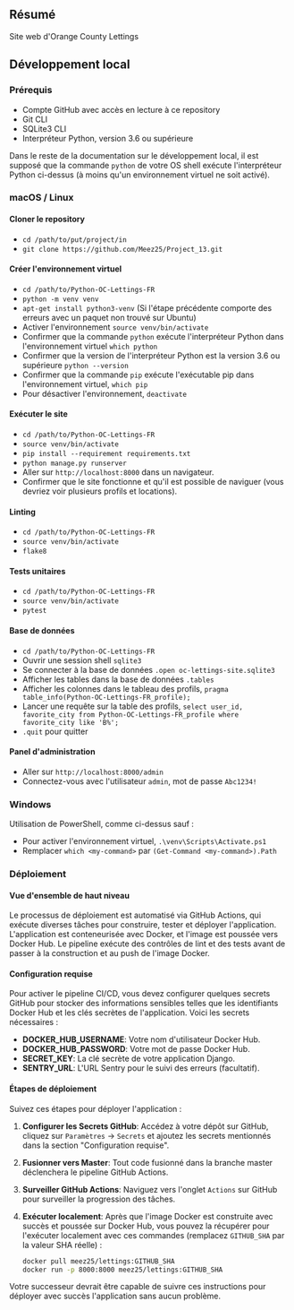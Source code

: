 ## Résumé

Site web d'Orange County Lettings

## Développement local

### Prérequis

- Compte GitHub avec accès en lecture à ce repository
- Git CLI
- SQLite3 CLI
- Interpréteur Python, version 3.6 ou supérieure

Dans le reste de la documentation sur le développement local, il est supposé que la commande `python` de votre OS shell exécute l'interpréteur Python ci-dessus (à moins qu'un environnement virtuel ne soit activé).

### macOS / Linux

#### Cloner le repository

- `cd /path/to/put/project/in`
- `git clone https://github.com/Meez25/Project_13.git`

#### Créer l'environnement virtuel

- `cd /path/to/Python-OC-Lettings-FR`
- `python -m venv venv`
- `apt-get install python3-venv` (Si l'étape précédente comporte des erreurs avec un paquet non trouvé sur Ubuntu)
- Activer l'environnement `source venv/bin/activate`
- Confirmer que la commande `python` exécute l'interpréteur Python dans l'environnement virtuel
`which python`
- Confirmer que la version de l'interpréteur Python est la version 3.6 ou supérieure `python --version`
- Confirmer que la commande `pip` exécute l'exécutable pip dans l'environnement virtuel, `which pip`
- Pour désactiver l'environnement, `deactivate`

#### Exécuter le site

- `cd /path/to/Python-OC-Lettings-FR`
- `source venv/bin/activate`
- `pip install --requirement requirements.txt`
- `python manage.py runserver`
- Aller sur `http://localhost:8000` dans un navigateur.
- Confirmer que le site fonctionne et qu'il est possible de naviguer (vous devriez voir plusieurs profils et locations).

#### Linting

- `cd /path/to/Python-OC-Lettings-FR`
- `source venv/bin/activate`
- `flake8`

#### Tests unitaires

- `cd /path/to/Python-OC-Lettings-FR`
- `source venv/bin/activate`
- `pytest`

#### Base de données

- `cd /path/to/Python-OC-Lettings-FR`
- Ouvrir une session shell `sqlite3`
- Se connecter à la base de données `.open oc-lettings-site.sqlite3`
- Afficher les tables dans la base de données `.tables`
- Afficher les colonnes dans le tableau des profils, `pragma table_info(Python-OC-Lettings-FR_profile);`
- Lancer une requête sur la table des profils, `select user_id, favorite_city from
  Python-OC-Lettings-FR_profile where favorite_city like 'B%';`
- `.quit` pour quitter

#### Panel d'administration

- Aller sur `http://localhost:8000/admin`
- Connectez-vous avec l'utilisateur `admin`, mot de passe `Abc1234!`

### Windows

Utilisation de PowerShell, comme ci-dessus sauf :

- Pour activer l'environnement virtuel, `.\venv\Scripts\Activate.ps1` 
- Remplacer `which <my-command>` par `(Get-Command <my-command>).Path`


### Déploiement

#### Vue d'ensemble de haut niveau

Le processus de déploiement est automatisé via GitHub Actions, qui exécute diverses tâches pour construire, tester et déployer l'application. L'application est conteneurisée avec Docker, et l'image est poussée vers Docker Hub. Le pipeline exécute des contrôles de lint et des tests avant de passer à la construction et au push de l'image Docker.

#### Configuration requise

Pour activer le pipeline CI/CD, vous devez configurer quelques secrets GitHub pour stocker des informations sensibles telles que les identifiants Docker Hub et les clés secrètes de l'application. Voici les secrets nécessaires :

- **DOCKER_HUB_USERNAME**: Votre nom d'utilisateur Docker Hub.
- **DOCKER_HUB_PASSWORD**: Votre mot de passe Docker Hub.
- **SECRET_KEY**: La clé secrète de votre application Django.
- **SENTRY_URL**: L'URL Sentry pour le suivi des erreurs (facultatif).

#### Étapes de déploiement

Suivez ces étapes pour déployer l'application :

1. **Configurer les Secrets GitHub**: Accédez à votre dépôt sur GitHub, cliquez sur `Paramètres` -> `Secrets` et ajoutez les secrets mentionnés dans la section "Configuration requise".
  
2. **Fusionner vers Master**: Tout code fusionné dans la branche master déclenchera le pipeline GitHub Actions.

3. **Surveiller GitHub Actions**: Naviguez vers l'onglet `Actions` sur GitHub pour surveiller la progression des tâches.

4. **Exécuter localement**: Après que l'image Docker est construite avec succès et poussée sur Docker Hub, vous pouvez la récupérer pour l'exécuter localement avec ces commandes (remplacez `GITHUB_SHA` par la valeur SHA réelle) :

    ```bash
    docker pull meez25/lettings:GITHUB_SHA
    docker run -p 8000:8000 meez25/lettings:GITHUB_SHA
    ```

Votre successeur devrait être capable de suivre ces instructions pour déployer avec succès l'application sans aucun problème.
